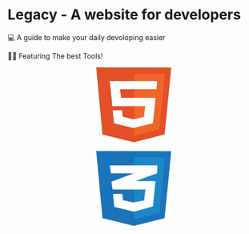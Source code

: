 # Legacy - A website for developers
💻 A guide to make your daily devoloping easier


👨‍💻 Featuring The best Tools!

<p align="center">
            <img width="150" height="150" src="/img/html-1.svg">
</p>

<p align="center">
            <img width="150" height="150" src="/img/css-3.svg">
            </p>
